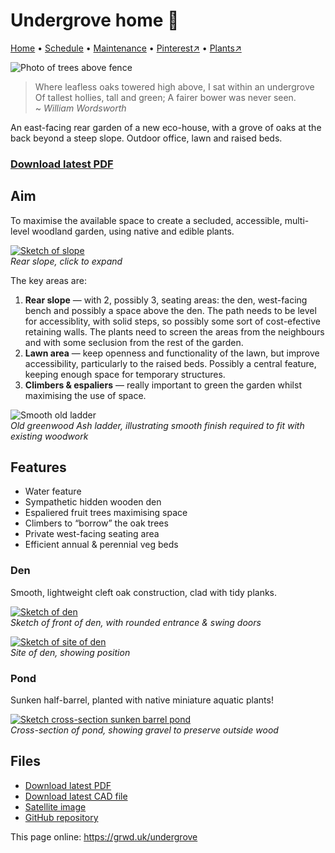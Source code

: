 # Undergrove home 🏡

[Home](https://grwd.uk/undergrove/) • [Schedule](https://grwd.uk/undergrove/schedule) • [Maintenance](https://grwd.uk/undergrove/maintenance) • [Pinterest↗](https://pinterest.co.uk/NatureWorksGarden/undergrove) • [Plants↗](https://bit.ly/undergrove-plants)

![Photo of trees above fence](https://res.cloudinary.com/growdigital/image/upload/w_320/v1653663044/undergrove/oak-grove-220526.jpg)

> Where leafless oaks towered high above, I sat within an undergrove<br>Of tallest hollies, tall and green; A fairer bower was never seen.  
~ _William Wordsworth_

An east-facing rear garden of a new eco-house, with a grove of oaks at the back beyond a steep slope. Outdoor office, lawn and raised beds.

### [Download latest PDF](https://github.com/growdigital/undergrove/raw/main/undergrove.pdf)

## Aim

To maximise the available space to create a secluded, accessible, multi-level woodland garden, using native and edible plants. 

[![Sketch of slope](https://res.cloudinary.com/growdigital/image/upload/w_420/v1654091710/undergrove/undergrove-sketch-bank.jpg)](https://res.cloudinary.com/growdigital/image/upload/v1654091710/undergrove/undergrove-sketch-bank.jpg)  
_Rear slope, click to expand_

The key areas are:

1. **Rear slope** — with 2, possibly 3, seating areas: the den, west-facing bench and possibly a space above the den. The path needs to be level for accessiblity, with solid steps, so possibly some sort of cost-efective retaining walls. The plants need to screen the areas from the neighbours and with some seclusion from the rest of the garden.
2. **Lawn area** — keep openness and functionality of the lawn, but improve accessibility, particularly to the raised beds. Possibly a central feature, keeping enough space for temporary structures.
3. **Climbers & espaliers** — really important to green the garden whilst maximising the use of space.

![Smooth old ladder](https://res.cloudinary.com/growdigital/image/upload/w_320/v1653662220/undergrove/ladder-angle-220520.jpg)  
_Old greenwood Ash ladder, illustrating smooth finish required to fit with existing woodwork_

## Features

* Water feature
* Sympathetic hidden wooden den
* Espaliered fruit trees maximising space
* Climbers to “borrow” the oak trees
* Private west-facing seating area
* Efficient annual & perennial veg beds

### Den

Smooth, lightweight cleft oak construction, clad with tidy planks.

[![Sketch of den](https://res.cloudinary.com/growdigital/image/upload/w_320/v1654091725/undergrove/den-sketch-entrance.jpg)](https://res.cloudinary.com/growdigital/image/upload/v1654091725/undergrove/den-sketch-entrance.jpg)  
_Sketch of front of den, with rounded entrance & swing doors_

[![Sketch of site of den](https://res.cloudinary.com/growdigital/image/upload/w_320/v1654091711/undergrove/undergrove-sketch-den-site.jpg)](https://res.cloudinary.com/growdigital/image/upload/v1654091711/undergrove/undergrove-sketch-den-site.jpg)  
_Site of den, showing position_

### Pond

Sunken half-barrel, planted with native miniature aquatic plants!

[![Sketch cross-section sunken barrel pond](https://res.cloudinary.com/growdigital/image/upload/w_320/v1654091709/undergrove/pond-cross-section.jpg)](https://res.cloudinary.com/growdigital/image/upload/v1654091709/undergrove/pond-cross-section.jpg)  
_Cross-section of pond, showing gravel to preserve outside wood_

## Files

* [Download latest PDF](https://github.com/growdigital/undergrove/raw/main/undergrove.pdf)
* [Download latest CAD file](https://downgit.github.io/#/home?url=https://github.com/growdigital/undergrove/blob/main/undergrove.dxf)
* [Satellite image](https://github.com/growdigital/undergrove/raw/main/satellite.jpg)
* [GitHub repository](https://github.com/growdigital/undergrove)

This page online: <https://grwd.uk/undergrove>
